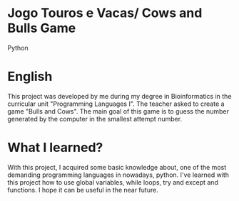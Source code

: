 # Jogo Touros e Vacas/ Cows and Bulls Game
Python

# English 
This project was developed by me during my degree in Bioinformatics in the curricular unit "Programming Languages I".
The teacher asked to create a game "Bulls and Cows". The main goal of this game is to guess the number generated by the computer in the 
smallest attempt number.

# What I learned? 
With this project, I acquired some basic knowledge about, one of the most demanding programming languages in nowadays, python.
I've learned with this project how to use global variables, while loops, try and except and functions.
I hope it can be useful in the near future.
